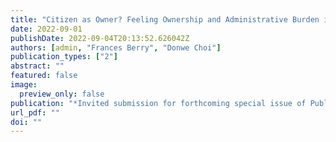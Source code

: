 ```yaml
---
title: "Citizen as Owner? Feeling Ownership and Administrative Burden in Citizen Satisfaction"
date: 2022-09-01
publishDate: 2022-09-04T20:13:52.626042Z
authors: [admin, "Frances Berry", "Donwe Choi"]
publication_types: ["2"]
abstract: ""
featured: false
image:
  preview_only: false
publication: "*Invited submission for forthcoming special issue of Public Management Review on “The next generation of citizen satisfaction research: Theoretical and methodological advancements”*"
url_pdf: ""
doi: ""
---
```


